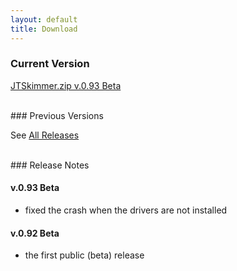 ```yaml
---
layout: default
title: Download
---
```


### Current Version

[JTSkimmer.zip v.0.93 Beta](https://github.com/VE3NEA/JTSkimmer/releases/download/v.0.93-beta/JTSkimmer.zip)

<br>
### Previous Versions

See [All Releases](https://github.com/VE3NEA/JTSkimmer/releases)

<br>
### Release Notes

#### v.0.93 Beta
  - fixed the crash when the drivers are not installed

#### v.0.92 Beta
  - the first public (beta) release

